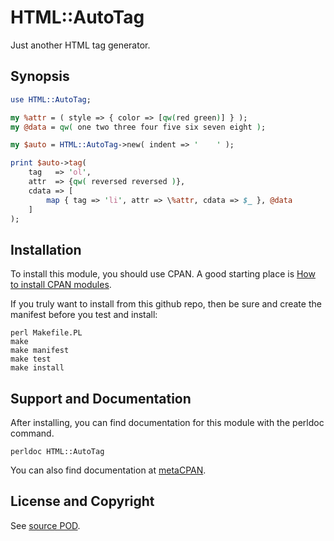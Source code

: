 HTML::AutoTag
=============
Just another HTML tag generator.

Synopsis
--------
```perl
use HTML::AutoTag;

my %attr = ( style => { color => [qw(red green)] } );
my @data = qw( one two three four five six seven eight );

my $auto = HTML::AutoTag->new( indent => '    ' );

print $auto->tag(
    tag   => 'ol', 
    attr  => {qw( reversed reversed )},
    cdata => [
        map { tag => 'li', attr => \%attr, cdata => $_ }, @data
    ]
);
```

Installation
------------
To install this module, you should use CPAN. A good starting
place is [How to install CPAN modules](http://www.cpan.org/modules/INSTALL.html).

If you truly want to install from this github repo, then
be sure and create the manifest before you test and install:
```
perl Makefile.PL
make
make manifest
make test
make install
```

Support and Documentation
-------------------------
After installing, you can find documentation for this module with the
perldoc command.
```
perldoc HTML::AutoTag
```
You can also find documentation at [metaCPAN](https://metacpan.org/pod/HTML::AutoTag).

License and Copyright
---------------------
See [source POD](/lib/HTML/AutoTag.pm).
